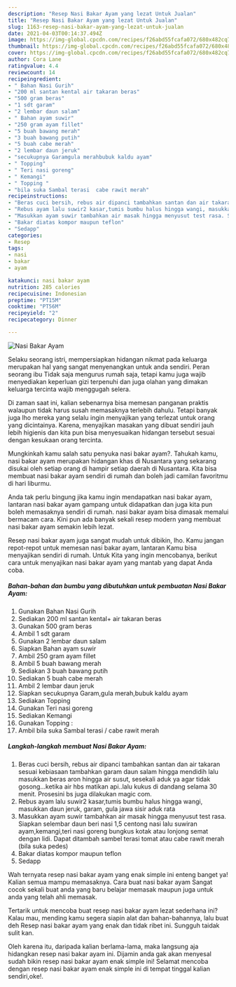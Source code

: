```yaml
---
description: "Resep Nasi Bakar Ayam yang lezat Untuk Jualan"
title: "Resep Nasi Bakar Ayam yang lezat Untuk Jualan"
slug: 1163-resep-nasi-bakar-ayam-yang-lezat-untuk-jualan
date: 2021-04-03T00:14:37.494Z
image: https://img-global.cpcdn.com/recipes/f26abd55fcafa072/680x482cq70/nasi-bakar-ayam-foto-resep-utama.jpg
thumbnail: https://img-global.cpcdn.com/recipes/f26abd55fcafa072/680x482cq70/nasi-bakar-ayam-foto-resep-utama.jpg
cover: https://img-global.cpcdn.com/recipes/f26abd55fcafa072/680x482cq70/nasi-bakar-ayam-foto-resep-utama.jpg
author: Cora Lane
ratingvalue: 4.4
reviewcount: 14
recipeingredient:
- " Bahan Nasi Gurih"
- "200 ml santan kental air takaran beras"
- "500 gram beras"
- "1 sdt garam"
- "2 lembar daun salam"
- " Bahan ayam suwir"
- "250 gram ayam fillet"
- "5 buah bawang merah"
- "3 buah bawang putih"
- "5 buah cabe merah"
- "2 lembar daun jeruk"
- "secukupnya Garamgula merahbubuk kaldu ayam"
- " Topping"
- " Teri nasi goreng"
- " Kemangi"
- " Topping "
- "bila suka Sambal terasi  cabe rawit merah"
recipeinstructions:
- "Beras cuci bersih, rebus air dipanci tambahkan santan dan air takaran sesuai kebiasaan tambahkan garam daun salam hingga mendidih lalu masukkan beras aron hingga air susut, sesekali aduk ya agar tidak gosong...ketika air hbs matikan api..lalu kukus di dandang selama 30 menit. Prosesini bs juga dilakukan magic com."
- "Rebus ayam lalu suwir2 kasar,tumis bumbu halus hingga wangi, masukkan daun jeruk, garam, gula jawa sisir aduk rata"
- "Masukkan ayam suwir tambahkan air masak hingga menyusut test rasa. Siapkan selembar daun beri nasi 1,5 centong nasi lalu suwiran ayam,kemangi,teri nasi goreng bungkus kotak atau lonjong semat dengan lidi. Dapat ditambah sambel terasi tomat atau cabe rawit merah (bila suka pedes)"
- "Bakar diatas kompor maupun teflon"
- "Sedapp"
categories:
- Resep
tags:
- nasi
- bakar
- ayam

katakunci: nasi bakar ayam 
nutrition: 285 calories
recipecuisine: Indonesian
preptime: "PT15M"
cooktime: "PT56M"
recipeyield: "2"
recipecategory: Dinner

---
```



![Nasi Bakar Ayam](https://img-global.cpcdn.com/recipes/f26abd55fcafa072/680x482cq70/nasi-bakar-ayam-foto-resep-utama.jpg)

Selaku seorang istri, mempersiapkan hidangan nikmat pada keluarga merupakan hal yang sangat menyenangkan untuk anda sendiri. Peran seorang ibu Tidak saja mengurus rumah saja, tetapi kamu juga wajib menyediakan keperluan gizi terpenuhi dan juga olahan yang dimakan keluarga tercinta wajib menggugah selera.

Di zaman  saat ini, kalian sebenarnya bisa memesan panganan praktis walaupun tidak harus susah memasaknya terlebih dahulu. Tetapi banyak juga lho mereka yang selalu ingin menyajikan yang terlezat untuk orang yang dicintainya. Karena, menyajikan masakan yang dibuat sendiri jauh lebih higienis dan kita pun bisa menyesuaikan hidangan tersebut sesuai dengan kesukaan orang tercinta. 



Mungkinkah kamu salah satu penyuka nasi bakar ayam?. Tahukah kamu, nasi bakar ayam merupakan hidangan khas di Nusantara yang sekarang disukai oleh setiap orang di hampir setiap daerah di Nusantara. Kita bisa membuat nasi bakar ayam sendiri di rumah dan boleh jadi camilan favoritmu di hari liburmu.

Anda tak perlu bingung jika kamu ingin mendapatkan nasi bakar ayam, lantaran nasi bakar ayam gampang untuk didapatkan dan juga kita pun boleh memasaknya sendiri di rumah. nasi bakar ayam bisa dimasak memalui bermacam cara. Kini pun ada banyak sekali resep modern yang membuat nasi bakar ayam semakin lebih lezat.

Resep nasi bakar ayam juga sangat mudah untuk dibikin, lho. Kamu jangan repot-repot untuk memesan nasi bakar ayam, lantaran Kamu bisa menyajikan sendiri di rumah. Untuk Kita yang ingin mencobanya, berikut cara untuk menyajikan nasi bakar ayam yang mantab yang dapat Anda coba.

<!--inarticleads1-->

##### Bahan-bahan dan bumbu yang dibutuhkan untuk pembuatan Nasi Bakar Ayam:

1. Gunakan  Bahan Nasi Gurih
1. Sediakan 200 ml santan kental+ air takaran beras
1. Gunakan 500 gram beras
1. Ambil 1 sdt garam
1. Gunakan 2 lembar daun salam
1. Siapkan  Bahan ayam suwir
1. Ambil 250 gram ayam fillet
1. Ambil 5 buah bawang merah
1. Sediakan 3 buah bawang putih
1. Sediakan 5 buah cabe merah
1. Ambil 2 lembar daun jeruk
1. Siapkan secukupnya Garam,gula merah,bubuk kaldu ayam
1. Sediakan  Topping
1. Gunakan  Teri nasi goreng
1. Sediakan  Kemangi
1. Gunakan  Topping :
1. Ambil bila suka Sambal terasi / cabe rawit merah




<!--inarticleads2-->

##### Langkah-langkah membuat Nasi Bakar Ayam:

1. Beras cuci bersih, rebus air dipanci tambahkan santan dan air takaran sesuai kebiasaan tambahkan garam daun salam hingga mendidih lalu masukkan beras aron hingga air susut, sesekali aduk ya agar tidak gosong...ketika air hbs matikan api..lalu kukus di dandang selama 30 menit. Prosesini bs juga dilakukan magic com.
1. Rebus ayam lalu suwir2 kasar,tumis bumbu halus hingga wangi, masukkan daun jeruk, garam, gula jawa sisir aduk rata
1. Masukkan ayam suwir tambahkan air masak hingga menyusut test rasa. Siapkan selembar daun beri nasi 1,5 centong nasi lalu suwiran ayam,kemangi,teri nasi goreng bungkus kotak atau lonjong semat dengan lidi. Dapat ditambah sambel terasi tomat atau cabe rawit merah (bila suka pedes)
1. Bakar diatas kompor maupun teflon
1. Sedapp




Wah ternyata resep nasi bakar ayam yang enak simple ini enteng banget ya! Kalian semua mampu memasaknya. Cara buat nasi bakar ayam Sangat cocok sekali buat anda yang baru belajar memasak maupun juga untuk anda yang telah ahli memasak.

Tertarik untuk mencoba buat resep nasi bakar ayam lezat sederhana ini? Kalau mau, mending kamu segera siapin alat dan bahan-bahannya, lalu buat deh Resep nasi bakar ayam yang enak dan tidak ribet ini. Sungguh taidak sulit kan. 

Oleh karena itu, daripada kalian berlama-lama, maka langsung aja hidangkan resep nasi bakar ayam ini. Dijamin anda gak akan menyesal sudah bikin resep nasi bakar ayam enak simple ini! Selamat mencoba dengan resep nasi bakar ayam enak simple ini di tempat tinggal kalian sendiri,oke!.


